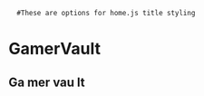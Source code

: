       #These are options for home.js title styling

<h1 style={{fontSize: "15em", color:"RGB(186, 159, 231)"}}>Ga<span style={{color: "rgb(121, 159, 203)"}}>m<span style={{color: "#F7EDA3"}}>er</span></span><span style={{color: "rgb(249, 102, 94)"}}>Va</span><span style={{color: "rgb(170, 240, 210)"}}>ul</span>t
            </h1>

<h2 class="title">
<span class="title-word title-word-1">Ga</span>
<span class="title-word title-word-2">mer</span>
<span class="title-word title-word-3">vau</span>
<span class="title-word title-word-4">lt</span>

  </h2>
